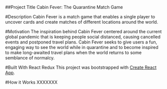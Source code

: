 ##Project Title
Cabin Fever: The Quarantine Match Game

#Description
Cabin Fever is a match game that enables a single player to uncover cards and create matches of different locations around the world. 

#Motivation
The inspiration behind Cabin Fever centered around the current global pandemic that is keeping people social distanced, causing cancelled events and postponed travel plans. Cabin Fever seeks to give users a fun, engaging way to see the world while in quarantine and to become inspired to make long-awaited travel plans when the world returns to some semblance of normalcy. 

#Built With
React
Redux
This project was bootstrapped with [Create React App](https://github.com/facebook/create-react-app).

#How it Works
XXXXXXX



